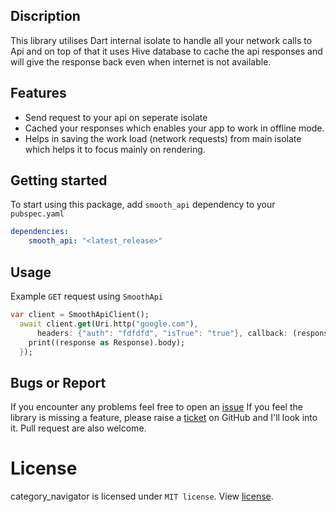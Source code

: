 ## Discription

This library utilises Dart internal isolate to handle all your network calls to Api and on top of that it uses Hive database to cache the api responses and will give the response back even when internet is not available.

## Features

- Send request to your api on seperate isolate
- Cached your responses which enables your app to work in offline mode.
- Helps in saving the work load (network requests) from main isolate which helps it to focus mainly on rendering.

## Getting started

To start using this package, add `smooth_api` dependency to your `pubspec.yaml`

```yaml
dependencies:
    smooth_api: "<latest_release>"
```

## Usage

Example `GET` request using `SmoothApi`

```dart
var client = SmoothApiClient();
  await client.get(Uri.http("google.com"),
      headers: {"auth": "fdfdfd", "isTrue": "true"}, callback: (response) {
    print((response as Response).body);
  });
```
## Bugs or Report

If you encounter any problems feel free to open an [issue](https://github.com/AnonymousAliensX/SmoothApi/issues/new?template=bug_report.md) If you feel the library is missing a feature, please raise a [ticket](https://github.com/AnonymousAliensX/SmoothApi/issues/new?template=feature_request.md) on GitHub and I'll look into it. Pull request are also welcome.

# License

category_navigator is licensed under `MIT license`. View [license](https://github.com/AnonymousAliensX/SmoothApi/blob/main/LICENSE).
